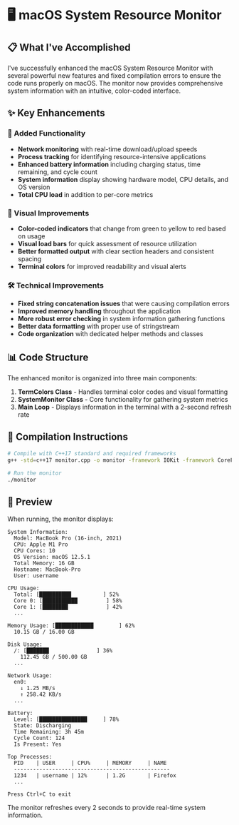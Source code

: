 # 🖥️ macOS System Resource Monitor

## 📋 What I've Accomplished

I've successfully enhanced the macOS System Resource Monitor with several powerful new features and fixed compilation errors to ensure the code runs properly on macOS. The monitor now provides comprehensive system information with an intuitive, color-coded interface.

## ✨ Key Enhancements

### 🧠 Added Functionality
- **Network monitoring** with real-time download/upload speeds
- **Process tracking** for identifying resource-intensive applications
- **Enhanced battery information** including charging status, time remaining, and cycle count
- **System information** display showing hardware model, CPU details, and OS version
- **Total CPU load** in addition to per-core metrics

### 🎨 Visual Improvements
- **Color-coded indicators** that change from green to yellow to red based on usage
- **Visual load bars** for quick assessment of resource utilization
- **Better formatted output** with clear section headers and consistent spacing
- **Terminal colors** for improved readability and visual alerts

### 🛠️ Technical Improvements
- **Fixed string concatenation issues** that were causing compilation errors
- **Improved memory handling** throughout the application
- **More robust error checking** in system information gathering functions
- **Better data formatting** with proper use of stringstream
- **Code organization** with dedicated helper methods and classes

## 📊 Code Structure

The enhanced monitor is organized into three main components:

1. **TermColors Class** - Handles terminal color codes and visual formatting
2. **SystemMonitor Class** - Core functionality for gathering system metrics
3. **Main Loop** - Displays information in the terminal with a 2-second refresh rate

## 🔧 Compilation Instructions

```bash
# Compile with C++17 standard and required frameworks
g++ -std=c++17 monitor.cpp -o monitor -framework IOKit -framework CoreFoundation

# Run the monitor
./monitor
```

## 📸 Preview

When running, the monitor displays:

```
System Information:
  Model: MacBook Pro (16-inch, 2021)
  CPU: Apple M1 Pro
  CPU Cores: 10
  OS Version: macOS 12.5.1
  Total Memory: 16 GB
  Hostname: MacBook-Pro
  User: username

CPU Usage:
  Total: [██████████          ] 52%
  Core 0: [███████████         ] 58%
  Core 1: [████████            ] 42%
  ...

Memory Usage: [████████████        ] 62%
  10.15 GB / 16.00 GB

Disk Usage:
  /: [███████               ] 36%
    112.45 GB / 500.00 GB
  ...

Network Usage:
  en0:
    ↓ 1.25 MB/s
    ↑ 258.42 KB/s
  ...

Battery:
  Level: [███████████████     ] 78%
  State: Discharging
  Time Remaining: 3h 45m
  Cycle Count: 124
  Is Present: Yes

Top Processes:
  PID    | USER     | CPU%     | MEMORY     | NAME
  -------------------------------------------------
  1234   | username | 12%      | 1.2G       | Firefox
  ...

Press Ctrl+C to exit
```

The monitor refreshes every 2 seconds to provide real-time system information.
